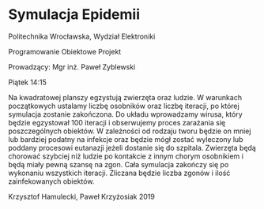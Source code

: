 # Symulacja Epidemii
Politechnika Wrocławska, Wydział Elektroniki

Programowanie Obiektowe Projekt

Prowadzący: Mgr inż. Paweł Zyblewski

Piątek 14:15

Na kwadratowej planszy egzystują zwierzęta oraz ludzie. W warunkach początkowych ustalamy liczbę osobników oraz liczbę iteracji, po której symulacja zostanie zakończona. Do układu wprowadzamy wirusa, który będzie egzystował 100 iteracji  i obserwujemy proces zarażania się poszczególnych obiektów. W zależności od rodzaju tworu będzie on mniej lub bardziej podatny na infekcje oraz będzie mógł zostać wyleczony lub poddany procesowi eutanazji jeżeli dostanie się do szpitala. Zwierzęta będą chorować szybciej niż ludzie po kontakcie z innym chorym osobnikiem i będą miały pewną szansę na zgon. Cała symulacja zakończy się po wykonaniu wszystkich iteracji. Zliczana będzie liczba zgonów i ilość zainfekowanych obiektów.
 
Krzysztof Hamulecki, Paweł Krzyżosiak 2019
